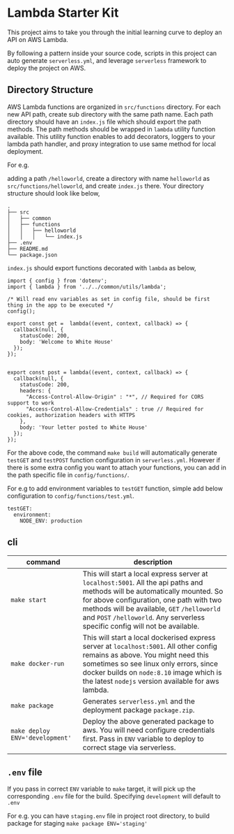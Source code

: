 # Lambda Starter Kit

This project aims to take you through the initial learning curve to deploy an API on AWS Lambda.

By following a pattern inside your source code, scripts in this project can auto generate `serverless.yml`, and leverage `serverless` framework to deploy the project on AWS.


## Directory Structure

AWS Lambda functions are organized in `src/functions` directory. For each new API path, create sub directory with the same path name. Each path directory should have an `index.js` file which should export the path methods. The path methods should be wrapped in `lambda` utility function available. This utility function enables to add decorators, loggers to your lambda path handler, and proxy integration to use same method for local deployment.

For e.g.

adding a path `/helloworld`, create a directory with name `helloworld` as `src/functions/helloworld`, and create `index.js` there. Your directory structure should look like below,

```
.
├── src
│   ├── common
│   ├── functions
│   │   ├── helloworld
│   │   │   └── index.js
├── .env
├── README.md
└── package.json
```

`index.js` should export functions decorated with `lambda` as below,

```
import { config } from 'dotenv';
import { lambda } from '../../common/utils/lambda';

/* Will read env variables as set in config file, should be first thing in the app to be executed */
config();

export const get =  lambda((event, context, callback) => {
  callback(null, {
    statusCode: 200,
    body: 'Welcome to White House'
  });
});


export const post = lambda((event, context, callback) => {
  callback(null, {
    statusCode: 200,
    headers: {
      "Access-Control-Allow-Origin" : "*", // Required for CORS support to work
      "Access-Control-Allow-Credentials" : true // Required for cookies, authorization headers with HTTPS
    },
    body: 'Your letter posted to White House'
  });
});

```
 For the above code, the command `make build` will automatically generate `testGET` and `testPOST` function configuration in `serverless.yml`. However if there is some extra config you want to attach your functions, you can add in the path specific file in `config/functions/`. 
 
For e.g to add environment variables to `testGET` function, simple add below configuration to `config/functions/test.yml`.

```
testGET:
  environment:
    NODE_ENV: production
```

## cli

|command|description|
|---|---|
|`make start`|This will start a local express server at `localhost:5001`. All the api paths and methods will be automatically mounted. So for above configuration, one path with two methods will be available, `GET` `/helloworld` and `POST` `/helloworld`. Any serverless specific config will not be available.|
|`make docker-run`|This will start a local dockerised express server at `localhost:5001`. All other config remains as above. You might need this sometimes so see linux only errors, since docker builds on `node:8.10` image which is the latest `nodejs` version available for aws lambda.|
|`make package`|Generates `serverless.yml` and the deployment package `package.zip`.|
|`make deploy ENV='development'`|Deploy the above generated package to aws. You will need configure credentials first. Pass in `ENV` variable to deploy to correct stage via serverless.|

## `.env` file

If you pass in correct `ENV` variable to `make` target, it will pick up the corresponding `.env` file for the build. Specifying `development` will default to `.env`

For e.g. you can have `staging.env` file in project root directory, to build package for staging `make package ENV='staging'`
